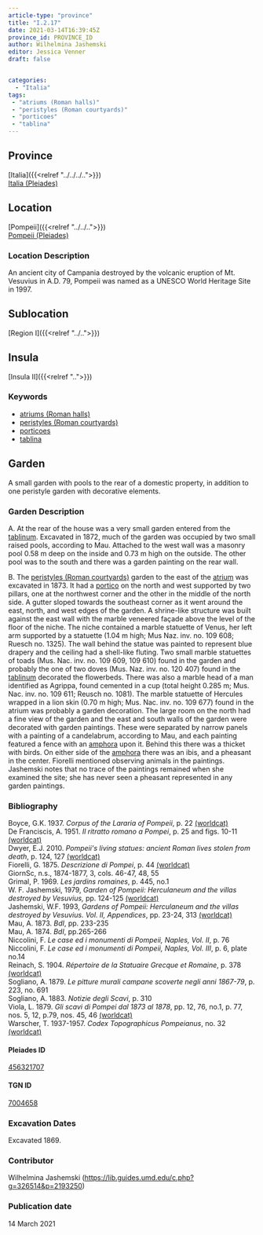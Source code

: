 ```yaml
---
article-type: "province"
title: "I.2.17"
date: 2021-03-14T16:39:45Z
province_id: PROVINCE_ID
author: Wilhelmina Jashemski
editor: Jessica Venner
draft: false


categories:
  - "Italia"
tags:
 - "atriums (Roman halls)"
 - "peristyles (Roman courtyards)"
 - "porticoes"
 - "tablina"
---
```


## Province
[Italia]({{<relref "../../../..">}}) \
[Italia (Pleiades)](https://pleiades.stoa.org/places/1052)

## Location
[Pompeii]({{<relref "../../..">}}) \
[Pompeii (Pleiades)](https://pleiades.stoa.org/places/433032)


### Location Description
An ancient city of Campania destroyed by the volcanic eruption of Mt. Vesuvius in A.D. 79, Pompeii was named as a UNESCO World Heritage Site in 1997.

## Sublocation
[Region I]({{<relref "../..">}})
## Insula
[Insula II]({{<relref "..">}})

### Keywords
- [atriums (Roman halls)](http://vocab.getty.edu/page/aat/300004097)
- [peristyles (Roman courtyards)](http://vocab.getty.edu/page/aat/300080971)
- [porticoes](http://vocab.getty.edu/page/aat/300004145)
- [tablina](http://vocab.getty.edu/page/aat/300004180)

## Garden
A small garden with pools to the rear of a domestic property, in addition to one peristyle garden with decorative elements.

### Garden Description
A. At the rear of the house was a very small garden entered from the [tablinum](http://vocab.getty.edu/page/aat/300004180). Excavated in 1872, much of the garden was occupied by two small raised pools, according to Mau.  Attached to the west wall was a masonry pool 0.58 m deep on the inside and 0.73 m high on the outside. The other pool was to the south and there was a garden painting on the rear wall.

B. The [peristyles (Roman courtyards)](http://vocab.getty.edu/page/aat/300080971) garden to the east of the [atrium](http://vocab.getty.edu/page/aat/300004097) was excavated in 1873. It had a [portico](http://vocab.getty.edu/page/aat/300004145) on the north and west supported by two pillars, one at the northwest corner and the other in the middle of the north side. A gutter sloped towards the southeast corner as it went around the east, north, and west edges of the garden. A shrine-like structure was built against the east wall with the marble veneered façade above the level of the floor of the niche. The niche contained a marble statuette of Venus, her left arm supported by a statuette (1.04 m high; Mus Naz. inv. no. 109 608; Ruesch no. 1325). The wall behind the statue was painted to represent blue drapery and the ceiling had a shell-like fluting. Two small marble statuettes of toads (Mus. Nac. inv. no. 109 609, 109 610) found in the garden and probably the one of two doves (Mus. Naz. inv. no. 120 407) found in the [tablinum](http://vocab.getty.edu/page/aat/300004180) decorated the flowerbeds.  There was also a marble head of a man identified as Agrippa, found cemented in a cup (total height 0.285 m; Mus. Nac. inv. no. 109 611; Reusch no. 1081). The marble statuette of Hercules wrapped in a lion skin (0.70 m high; Mus. Nac. inv. no. 109 677) found in the atrium was probably a garden decoration. The large room on the north had a fine view of the garden and the east and south walls of the garden were decorated with garden paintings. These were separated by narrow panels with a painting of a candelabrum, according to Mau, and each painting featured a fence with an [amphora](http://vocab.getty.edu/page/aat/300148696) upon it. Behind this there was a thicket with birds. On either side of the [amphora](http://vocab.getty.edu/page/aat/300148696) there was an ibis, and a pheasant in the center. Fiorelli mentioned observing animals in the paintings. Jashemski notes that no trace of the paintings remained when she examined the site; she has never seen a pheasant represented in any garden paintings.


### Bibliography

Boyce, G.K. 1937. *Corpus of the Lararia of Pompeii*, p. 22 [(worldcat)](https://www.worldcat.org/title/corpus-of-the-lararia-of-pompeii/oclc/892026154&referer=brief_results)  
De Franciscis, A. 1951. *Il ritratto romano a Pompei*, p. 25 and figs. 10-11 [(worldcat)](https://www.worldcat.org/title/ritratto-romano-a-pompei/oclc/2080923)  
Dwyer, E.J. 2010. *Pompeii's living statues: ancient Roman lives stolen from death*, p. 124, 127   [(worldcat)](https://www.worldcat.org/title/pompeiis-living-statues-ancient-roman-lives-stolen-from-death/oclc/885382781)  
Fiorelli, G. 1875. *Descrizione di Pompei*, p. 44 [(worldcat)](https://www.worldcat.org/title/descrizione-di-pompei/oclc/9528380)    
GiornSc, n.s., 1874-1877, 3, cols. 46-47, 48, 55  
Grimal, P. 1969. *Les jardins romaines*, p. 445, no.1  
W. F. Jashemski, 1979, *Garden of Pompeii: Herculaneum and the villas destroyed by Vesuvius,* pp. 124-125 [(worldcat)](https://www.worldcat.org/title/gardens-of-pompeii-1/oclc/312003872&referer=brief_results)  
Jashemski, W.F. 1993, *Gardens of Pompeii: Herculaneum and the villas destroyed by Vesuvius. Vol. II, Appendices*, pp. 23-24, 313 [(worldcat)](https://www.worldcat.org/title/gardens-of-pompeii-herculaneum-and-the-villas-destroyed-by-vesuvius-volume-2-appendices/oclc/222353569)  
Mau, A. 1873. *BdI*, pp. 233-235  
Mau, A. 1874. *BdI*, pp.265-266  
Niccolini, F. *Le case ed i monumenti di Pompeii, Naples, Vol. II*, p. 76  
Niccolini, F. *Le case ed i monumenti di Pompeii, Naples, Vol. III*, p. 6, plate no.14  
Reinach, S. 1904. *Répertoire de la Statuaire Grecque et Romaine*, p. 378 [(worldcat)](https://www.worldcat.org/title/repertoire-de-la-statuaire-grecque-et-romaine-4-quatre-mille-statues-antiques/oclc/162793550&referer=brief_results)  
Sogliano, A. 1879. *Le pitture murali campane scoverte negli anni 1867-79*, p. 223, no. 691  
Sogliano, A. 1883. *Notizie degli Scavi*, p. 310   
Viola, L. 1879. *Gli scavi di Pompei dal 1873 al 1878*, pp. 12, 76, no.1, p. 77, nos. 5, 12, p.79, nos. 45, 46 [(worldcat)](https://www.worldcat.org/title/scavi-di-pompei-dal-1873-al-1878/oclc/254502217&referer=brief_results)  
Warscher, T. 1937-1957. *Codex Topographicus Pompeianus*, no. 32 [(worldcat)](https://www.worldcat.org/title/codex-topographicus-pompeianus-1937-1957-and-undated/oclc/974375313&referer=brief_results)  

<!--#### Periodo ID-->

<!-- [PERIODO_ID](https://pleiades.stoa.org/places/PLEIADES_ID) -->

#### Pleiades ID
[456321707](https://pleiades.stoa.org/places/456321707)

#### TGN ID
[7004658](http://vocab.getty.edu/page/tgn/7004658)

###  Excavation Dates
Excavated 1869.

### Contributor
Wilhelmina Jashemski (https://lib.guides.umd.edu/c.php?g=326514&p=2193250)


### Publication date
14 March 2021
<!-- Format: dd MONTH_NAME yyyy -->

<!-- DATE -->